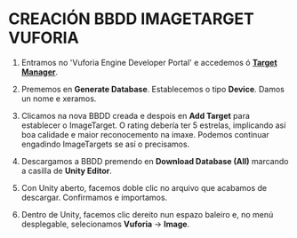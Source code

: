 # CREACIÓN BBDD IMAGETARGET VUFORIA

1) Entramos no 'Vuforia Engine Developer Portal' e accedemos ó [**Target Manager**](https://developer.vuforia.com/vui/develop/databases "Target Manager").

2) Prememos en **Generate Database**. Establecemos o tipo **Device**. Damos un nome e xeramos.

3) Clicamos na nova BBDD creada e despois en **Add Target** para establecer o ImageTarget. O rating debería ter 5 estrelas, implicando así boa calidade e maior reconocemento na imaxe. Podemos continuar engadindo ImageTargets se así o precisamos.

4) Descargamos a BBDD premendo en **Download Database (All)** marcando a casilla de **Unity Editor**.

5) Con Unity aberto, facemos doble clic no arquivo que acabamos de descargar. Confirmamos e importamos.

6) Dentro de Unity, facemos clic dereito nun espazo baleiro e, no menú desplegable, selecionamos **Vuforia** -> **Image**.
